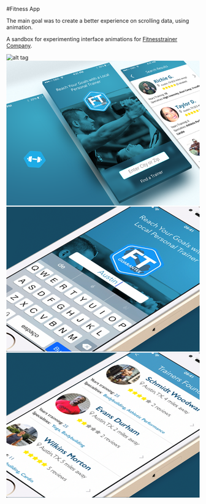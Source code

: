 #Fitness App

The main goal was to create a better experience on scrolling data, using animation.

A sandbox for experimenting interface animations for [Fitnesstrainer Company](http://fitnesstrainer.com).

![alt tag](animacao_400.gif)
![alt tag](shot_800x600.png)
![alt tag](shot_2.png)
![alt tag](shot_3.png)


